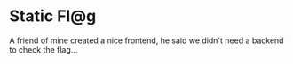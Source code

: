 # Static Fl@g
A friend of mine created a nice frontend, he said we didn't need a backend to check the flag...
